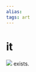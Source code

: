 ```yaml
---
alias: 
tags: art
---
```

# it
![](https://upload.wikimedia.org/wikipedia/commons/thumb/b/be/Bliss_location%2C_Sonoma_Valley_in_2006.jpg/1280px-Bliss_location%2C_Sonoma_Valley_in_2006.jpg)
exists.